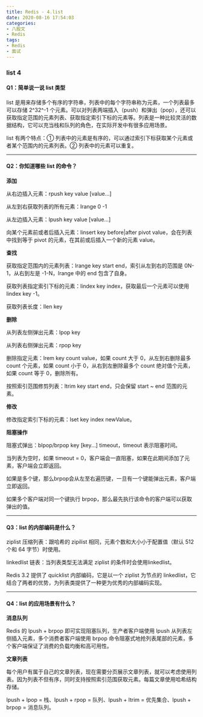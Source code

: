 ```yaml
---
title: Redis - 4.list
date: 2020-08-16 17:54:03
categories: 
- 八股文
- Redis
tags:
- Redis
- 面试
---
```


### **list 4**

#### **Q1：简单说一说 list 类型**

list 是用来存储多个有序的字符串，列表中的每个字符串称为元素，一个列表最多可以存储 2^32^\-1 个元素。可以对列表两端插入（push）和弹出（pop），还可以获取指定范围的元素列表、获取指定索引下标的元素等。列表是一种比较灵活的数据结构，它可以充当栈和队列的角色，在实际开发中有很多应用场景。

list 有两个特点：① 列表中的元素是有序的，可以通过索引下标获取某个元素或者某个范围内的元素列表。② 列表中的元素可以重复。

---

#### **Q2：你知道哪些 list 的命令？**

**添加**

从右边插入元素：rpush key value \[value...\]

从左到右获取列表的所有元素：lrange 0 \-1

从左边插入元素：lpush key value \[value...\]

向某个元素前或者后插入元素：linsert key before|after pivot value，会在列表中找到等于 pivot 的元素，在其前或后插入一个新的元素 value。

**查找**

获取指定范围内的元素列表：lrange key start end，索引从左到右的范围是 0N\-1，从右到左是 \-1\-N，lrange 中的 end 包含了自身。

获取列表指定索引下标的元素：lindex key index，获取最后一个元素可以使用 lindex key \-1。

获取列表长度：llen key

**删除**

从列表左侧弹出元素：lpop key

从列表右侧弹出元素：rpop key

删除指定元素：lrem key count value，如果 count 大于 0，从左到右删除最多 count 个元素，如果 count 小于 0，从右到左删除最多个 count 绝对值个元素，如果 count 等于 0，删除所有。

按照索引范围修剪列表：ltrim key start end，只会保留 start ~ end 范围的元素。

**修改**

修改指定索引下标的元素：lset key index newValue。

**阻塞操作**

阻塞式弹出：blpop/brpop key \[key...\] timeout，timeout 表示阻塞时间。

当列表为空时，如果 timeout = 0，客户端会一直阻塞，如果在此期间添加了元素，客户端会立即返回。

如果是多个键，那么brpop会从左至右遍历键，一旦有一个键能弹出元素，客户端立即返回。

如果多个客户端对同一个键执行 brpop，那么最先执行该命令的客户端可以获取弹出的值。

---

#### **Q3：list 的内部编码是什么？**

ziplist 压缩列表：跟哈希的 zipilist 相同，元素个数和大小小于配置值（默认 512 个和 64 字节）时使用。

linkedlist 链表：当列表类型无法满足 ziplist 的条件时会使用linkedlist。

Redis 3.2 提供了 quicklist 内部编码，它是以一个 ziplist 为节点的 linkedlist，它结合了两者的优势，为列表类提供了一种更为优秀的内部编码实现。

---

#### **Q4：list 的应用场景有什么？**

**消息队列**

Redis 的 lpush \+ brpop 即可实现阻塞队列，生产者客户端使用 lpush 从列表左侧插入元素，多个消费者客户端使用 brpop 命令阻塞式地抢列表尾部的元素，多个客户端保证了消费的负载均衡和高可用性。

**文章列表**

每个用户有属于自己的文章列表，现在需要分页展示文章列表，就可以考虑使用列表。因为列表不但有序，同时支持按照索引范围获取元素。每篇文章使用哈希结构存储。

lpush \+ lpop = 栈、lpush \+ rpop = 队列、lpush \+ ltrim = 优先集合、lpush \+ brpop = 消息队列。
